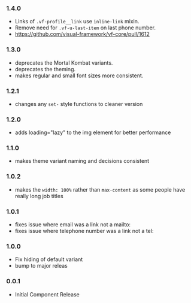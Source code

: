 ### 1.4.0

* Links of `.vf-profile__link` use `inline-link` mixin.
* Remove need for `.vf-u-last-item` on last phone number.
* https://github.com/visual-framework/vf-core/pull/1612

### 1.3.0

* deprecates the Mortal Kombat variants.
* deprecates the theming.
* makes regular and small font sizes more consistent.

### 1.2.1

* changes any `set-` style functions to cleaner version

### 1.2.0

* adds loading="lazy" to the img element for better performance

### 1.1.0

* makes theme variant naming and decisions consistent

### 1.0.2

* makes the `width: 100%` rather than `max-content` as some people have really long job titles

### 1.0.1

* fixes issue where email was a link not a mailto:
* fixes issue where telephone number was a link not a tel:

### 1.0.0

* Fix hiding of default variant
* bump to major releas

### 0.0.1

* Initial Component Release
